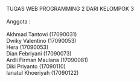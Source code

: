TUGAS WEB PROGRAMMING 2 DARI KELOMPOK 3 <br>
<br>
Anggota : <br>
<br>
Akhmad Tantowi (17090031) <br>
Dwiky Valentino (17090053) <br>
Hera (17090053) <br>
Dian Febriyani (17090073) <br>
Ardli Firman Maulana (17090081) <br>
Diki Priyanto (17090110) <br>
Ianatul Khoeriyah (17090122) <br>
